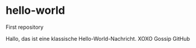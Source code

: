 # hello-world
First repository

Hallo, das ist eine klassische Hello-World-Nachricht. 
XOXO Gossip GitHub

